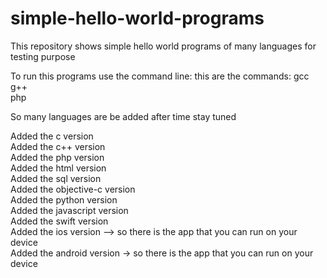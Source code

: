 # simple-hello-world-programs
This repository shows simple hello world programs of many languages for testing purpose

To run this programs use the command line:
this are the commands:
gcc <br />
g++ <br />
php <br />


So many languages are be added after time stay tuned

Added the c version <br />
Added the c++ version <br />
Added the php version <br />
Added the html version <br />
Added the sql version <br />
Added the objective-c version <br />
Added the python version <br />
Added the javascript version <br />
Added the swift version <br />
Added the ios version --> so there is the app that you can run on your device <br />
Added the android version -> so there is the app that you can run on your device

